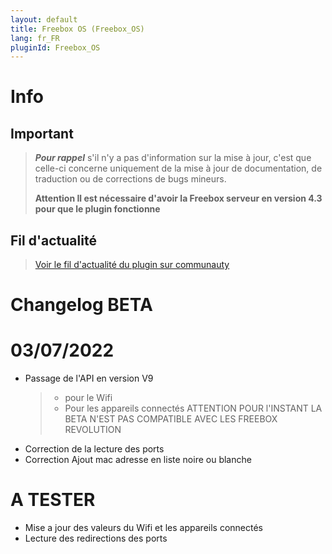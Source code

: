 ```yaml
---
layout: default
title: Freebox OS (Freebox_OS)
lang: fr_FR
pluginId: Freebox_OS
---
```


# Info

## Important

> **_Pour rappel_** s'il n'y a pas d'information sur la mise à jour, c'est que celle-ci concerne uniquement de la mise à jour de documentation, de traduction ou de corrections de bugs mineurs.
>
> **Attention Il est nécessaire d'avoir la Freebox serveur en version 4.3 pour que le plugin fonctionne**

## Fil d'actualité

> [Voir le fil d'actualité du plugin sur communauty](https://community.jeedom.com/t/info-plugin-freebox-mise-a-jour-des-composants-de-la-delta-tiles-systeme/30673)

# Changelog BETA

# 03/07/2022

- Passage de l'API en version V9
  > - pour le Wifi
  > - Pour les appareils connectés
  >   ATTENTION POUR l'INSTANT LA BETA N'EST PAS COMPATIBLE AVEC LES FREEBOX REVOLUTION
- Correction de la lecture des ports
- Correction Ajout mac adresse en liste noire ou blanche

# A TESTER

- Mise a jour des valeurs du Wifi et les appareils connectés
- Lecture des redirections des ports
